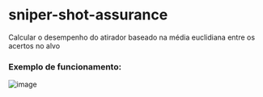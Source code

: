 # sniper-shot-assurance
Calcular o desempenho do atirador baseado na média euclidiana entre os acertos no alvo

### Exemplo de funcionamento:
![image](https://user-images.githubusercontent.com/26367735/194735780-c7079c65-4140-49de-9f4f-0e3c93ce8982.png)
